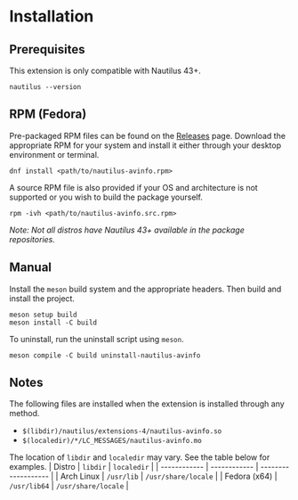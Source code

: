 # Installation

## Prerequisites
This extension is only compatible with Nautilus 43+.
```
nautilus --version
```

## RPM (Fedora)
Pre-packaged RPM files can be found on the [Releases](https://github.com/ezhai/nautilus-avinfo/releases) page.
Download the appropriate RPM for your system and install it either through your desktop environment or terminal.
```
dnf install <path/to/nautilus-avinfo.rpm>
```

A source RPM file is also provided if your OS and architecture is not supported or you wish to build the package yourself.
```
rpm -ivh <path/to/nautilus-avinfo.src.rpm>
```

*Note: Not all distros have Nautilus 43+ available in the package repositories.*

## Manual
Install the `meson` build system and the appropriate headers. Then build and install the project.
```
meson setup build
meson install -C build
```

To uninstall, run the uninstall script using `meson`.
```
meson compile -C build uninstall-nautilus-avinfo
```

## Notes

The following files are installed when the extension is installed through any method.
- `$(libdir)/nautilus/extensions-4/nautilus-avinfo.so`
- `$(localedir)/*/LC_MESSAGES/nautilus-avinfo.mo`

The location of `libdir` and `localedir` may vary. See the table below for examples.
| Distro       | `libdir`     | `localedir`         |
| ------------ | ------------ | ------------------- |
| Arch Linux   | `/usr/lib`   | `/usr/share/locale` |
| Fedora (x64) | `/usr/lib64` | `/usr/share/locale` |

